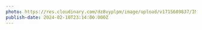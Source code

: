 ```yaml
---
photo: https://res.cloudinary.com/dz8vyplpm/image/upload/v1715609837/IMG_8808_kmedmg.jpg
publish-date: 2024-02-10T23:14:00.000Z
---
```

